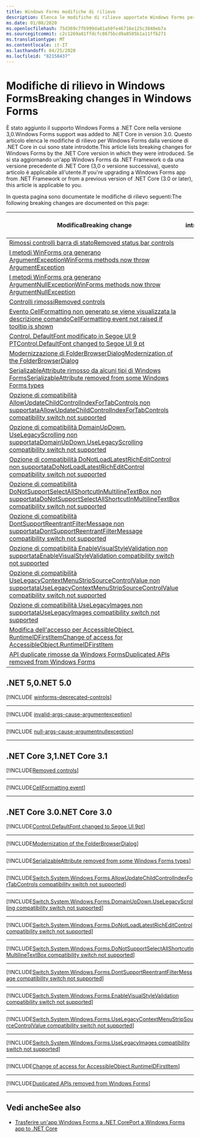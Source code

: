 ```yaml
---
title: Windows Forms modifiche di rilievo
description: Elenca le modifiche di rilievo apportate Windows Forms per .NET Core.
ms.date: 01/08/2020
ms.openlocfilehash: 75d369c7fb999da81a50fe46716e125c3840eb7a
ms.sourcegitcommit: c2c1269a81ffdcfc8675bcd9a8505b1a11ffb271
ms.translationtype: MT
ms.contentlocale: it-IT
ms.lasthandoff: 04/25/2020
ms.locfileid: "82158437"
---
```

# <a name="breaking-changes-in-windows-forms"></a><span data-ttu-id="1481e-103">Modifiche di rilievo in Windows Forms</span><span class="sxs-lookup"><span data-stu-id="1481e-103">Breaking changes in Windows Forms</span></span>

<span data-ttu-id="1481e-104">È stato aggiunto il supporto Windows Forms a .NET Core nella versione 3,0.</span><span class="sxs-lookup"><span data-stu-id="1481e-104">Windows Forms support was added to .NET Core in version 3.0.</span></span> <span data-ttu-id="1481e-105">Questo articolo elenca le modifiche di rilievo per Windows Forms dalla versione di .NET Core in cui sono state introdotte.</span><span class="sxs-lookup"><span data-stu-id="1481e-105">This article lists breaking changes for Windows Forms by the .NET Core version in which they were introduced.</span></span> <span data-ttu-id="1481e-106">Se si sta aggiornando un'app Windows Forms da .NET Framework o da una versione precedente di .NET Core (3,0 o versione successiva), questo articolo è applicabile all'utente.</span><span class="sxs-lookup"><span data-stu-id="1481e-106">If you're upgrading a Windows Forms app from .NET Framework or from a previous version of .NET Core (3.0 or later), this article is applicable to you.</span></span>

<span data-ttu-id="1481e-107">In questa pagina sono documentate le modifiche di rilievo seguenti:</span><span class="sxs-lookup"><span data-stu-id="1481e-107">The following breaking changes are documented on this page:</span></span>

| <span data-ttu-id="1481e-108">Modifica</span><span class="sxs-lookup"><span data-stu-id="1481e-108">Breaking change</span></span> | <span data-ttu-id="1481e-109">Versione introdotta</span><span class="sxs-lookup"><span data-stu-id="1481e-109">Version introduced</span></span> |
| - | :-: |
| [<span data-ttu-id="1481e-110">Rimossi controlli barra di stato</span><span class="sxs-lookup"><span data-stu-id="1481e-110">Removed status bar controls</span></span>](#removed-status-bar-controls) | <span data-ttu-id="1481e-111">5.0</span><span class="sxs-lookup"><span data-stu-id="1481e-111">5.0</span></span> |
| [<span data-ttu-id="1481e-112">I metodi WinForms ora generano ArgumentException</span><span class="sxs-lookup"><span data-stu-id="1481e-112">WinForms methods now throw ArgumentException</span></span>](#winforms-methods-now-throw-argumentexception) | <span data-ttu-id="1481e-113">5.0</span><span class="sxs-lookup"><span data-stu-id="1481e-113">5.0</span></span> |
| [<span data-ttu-id="1481e-114">I metodi WinForms ora generano ArgumentNullException</span><span class="sxs-lookup"><span data-stu-id="1481e-114">WinForms methods now throw ArgumentNullException</span></span>](#winforms-methods-now-throw-argumentnullexception) | <span data-ttu-id="1481e-115">5.0</span><span class="sxs-lookup"><span data-stu-id="1481e-115">5.0</span></span> |
| [<span data-ttu-id="1481e-116">Controlli rimossi</span><span class="sxs-lookup"><span data-stu-id="1481e-116">Removed controls</span></span>](#removed-controls) | <span data-ttu-id="1481e-117">3.1</span><span class="sxs-lookup"><span data-stu-id="1481e-117">3.1</span></span> |
| [<span data-ttu-id="1481e-118">Evento CellFormatting non generato se viene visualizzata la descrizione comando</span><span class="sxs-lookup"><span data-stu-id="1481e-118">CellFormatting event not raised if tooltip is shown</span></span>](#cellformatting-event-not-raised-if-tooltip-is-shown) | <span data-ttu-id="1481e-119">3.1</span><span class="sxs-lookup"><span data-stu-id="1481e-119">3.1</span></span> |
| [<span data-ttu-id="1481e-120">Control. DefaultFont modificato in Segoe UI 9 PT</span><span class="sxs-lookup"><span data-stu-id="1481e-120">Control.DefaultFont changed to Segoe UI 9 pt</span></span>](#default-control-font-changed-to-segoe-ui-9-pt) | <span data-ttu-id="1481e-121">3.0</span><span class="sxs-lookup"><span data-stu-id="1481e-121">3.0</span></span> |
| [<span data-ttu-id="1481e-122">Modernizzazione di FolderBrowserDialog</span><span class="sxs-lookup"><span data-stu-id="1481e-122">Modernization of the FolderBrowserDialog</span></span>](#modernization-of-the-folderbrowserdialog) | <span data-ttu-id="1481e-123">3.0</span><span class="sxs-lookup"><span data-stu-id="1481e-123">3.0</span></span> |
| [<span data-ttu-id="1481e-124">SerializableAttribute rimosso da alcuni tipi di Windows Forms</span><span class="sxs-lookup"><span data-stu-id="1481e-124">SerializableAttribute removed from some Windows Forms types</span></span>](#serializableattribute-removed-from-some-windows-forms-types) | <span data-ttu-id="1481e-125">3.0</span><span class="sxs-lookup"><span data-stu-id="1481e-125">3.0</span></span> |
| [<span data-ttu-id="1481e-126">Opzione di compatibilità AllowUpdateChildControlIndexForTabControls non supportata</span><span class="sxs-lookup"><span data-stu-id="1481e-126">AllowUpdateChildControlIndexForTabControls compatibility switch not supported</span></span>](#allowupdatechildcontrolindexfortabcontrols-compatibility-switch-not-supported) | <span data-ttu-id="1481e-127">3.0</span><span class="sxs-lookup"><span data-stu-id="1481e-127">3.0</span></span> |
| [<span data-ttu-id="1481e-128">Opzione di compatibilità DomainUpDown. UseLegacyScrolling non supportata</span><span class="sxs-lookup"><span data-stu-id="1481e-128">DomainUpDown.UseLegacyScrolling compatibility switch not supported</span></span>](#domainupdownuselegacyscrolling-compatibility-switch-not-supported) | <span data-ttu-id="1481e-129">3.0</span><span class="sxs-lookup"><span data-stu-id="1481e-129">3.0</span></span> |
| [<span data-ttu-id="1481e-130">Opzione di compatibilità DoNotLoadLatestRichEditControl non supportata</span><span class="sxs-lookup"><span data-stu-id="1481e-130">DoNotLoadLatestRichEditControl compatibility switch not supported</span></span>](#donotloadlatestricheditcontrol-compatibility-switch-not-supported) | <span data-ttu-id="1481e-131">3.0</span><span class="sxs-lookup"><span data-stu-id="1481e-131">3.0</span></span> |
| [<span data-ttu-id="1481e-132">Opzione di compatibilità DoNotSupportSelectAllShortcutInMultilineTextBox non supportata</span><span class="sxs-lookup"><span data-stu-id="1481e-132">DoNotSupportSelectAllShortcutInMultilineTextBox compatibility switch not supported</span></span>](#donotsupportselectallshortcutinmultilinetextbox-compatibility-switch-not-supported) | <span data-ttu-id="1481e-133">3.0</span><span class="sxs-lookup"><span data-stu-id="1481e-133">3.0</span></span> |
| [<span data-ttu-id="1481e-134">Opzione di compatibilità DontSupportReentrantFilterMessage non supportata</span><span class="sxs-lookup"><span data-stu-id="1481e-134">DontSupportReentrantFilterMessage compatibility switch not supported</span></span>](#dontsupportreentrantfiltermessage-compatibility-switch-not-supported) | <span data-ttu-id="1481e-135">3.0</span><span class="sxs-lookup"><span data-stu-id="1481e-135">3.0</span></span> |
| [<span data-ttu-id="1481e-136">Opzione di compatibilità EnableVisualStyleValidation non supportata</span><span class="sxs-lookup"><span data-stu-id="1481e-136">EnableVisualStyleValidation compatibility switch not supported</span></span>](#enablevisualstylevalidation-compatibility-switch-not-supported) | <span data-ttu-id="1481e-137">3.0</span><span class="sxs-lookup"><span data-stu-id="1481e-137">3.0</span></span> |
| [<span data-ttu-id="1481e-138">Opzione di compatibilità UseLegacyContextMenuStripSourceControlValue non supportata</span><span class="sxs-lookup"><span data-stu-id="1481e-138">UseLegacyContextMenuStripSourceControlValue compatibility switch not supported</span></span>](#uselegacycontextmenustripsourcecontrolvalue-compatibility-switch-not-supported) | <span data-ttu-id="1481e-139">3.0</span><span class="sxs-lookup"><span data-stu-id="1481e-139">3.0</span></span> |
| [<span data-ttu-id="1481e-140">Opzione di compatibilità UseLegacyImages non supportata</span><span class="sxs-lookup"><span data-stu-id="1481e-140">UseLegacyImages compatibility switch not supported</span></span>](#uselegacyimages-compatibility-switch-not-supported) | <span data-ttu-id="1481e-141">3.0</span><span class="sxs-lookup"><span data-stu-id="1481e-141">3.0</span></span> |
| [<span data-ttu-id="1481e-142">Modifica dell'accesso per AccessibleObject. RuntimeIDFirstItem</span><span class="sxs-lookup"><span data-stu-id="1481e-142">Change of access for AccessibleObject.RuntimeIDFirstItem</span></span>](#change-of-access-for-accessibleobjectruntimeidfirstitem) | <span data-ttu-id="1481e-143">3.0</span><span class="sxs-lookup"><span data-stu-id="1481e-143">3.0</span></span> |
| [<span data-ttu-id="1481e-144">API duplicate rimosse da Windows Forms</span><span class="sxs-lookup"><span data-stu-id="1481e-144">Duplicated APIs removed from Windows Forms</span></span>](#duplicated-apis-removed-from-windows-forms) | <span data-ttu-id="1481e-145">3.0</span><span class="sxs-lookup"><span data-stu-id="1481e-145">3.0</span></span> |

## <a name="net-50"></a><span data-ttu-id="1481e-146">.NET 5,0</span><span class="sxs-lookup"><span data-stu-id="1481e-146">.NET 5.0</span></span>

[!INCLUDE [winforms-deprecated-controls](../../../includes/core-changes/windowsforms/5.0/winforms-deprecated-controls.md)]

***

[!INCLUDE [invalid-args-cause-argumentexception](../../../includes/core-changes/windowsforms/5.0/invalid-args-cause-argumentexception.md)]

***

[!INCLUDE [null-args-cause-argumentnullexception](../../../includes/core-changes/windowsforms/5.0/null-args-cause-argumentnullexception.md)]

***

## <a name="net-core-31"></a><span data-ttu-id="1481e-147">.NET Core 3,1</span><span class="sxs-lookup"><span data-stu-id="1481e-147">.NET Core 3.1</span></span>

[!INCLUDE[Removed controls](~/includes/core-changes/windowsforms/3.1/remove-controls-3.1.md)]

***

[!INCLUDE[CellFormatting event](~/includes/core-changes/windowsforms/3.1/cellformatting-event-not-raised.md)]

***

## <a name="net-core-30"></a><span data-ttu-id="1481e-148">.NET Core 3.0</span><span class="sxs-lookup"><span data-stu-id="1481e-148">.NET Core 3.0</span></span>

[!INCLUDE[Control.DefaultFont changed to Segoe UI 9pt](~/includes/core-changes/windowsforms/3.0/control-defaultfont-changed.md)]

***

[!INCLUDE[Modernization of the FolderBrowserDialog](~/includes/core-changes/windowsforms/3.0/modernized-folderbrowserdialog.md)]

***

[!INCLUDE[SerializableAttribute removed from some Windows Forms types](~/includes/core-changes/windowsforms/3.0/remove-serializationattribute.md)]

***

[!INCLUDE[Switch.System.Windows.Forms.AllowUpdateChildControlIndexForTabControls compatibility switch not supported](~/includes/core-changes/windowsforms/3.0/deprecate-allowupdatechildcontrolindexfortabcontrols.md)]

***

[!INCLUDE[Switch.System.Windows.Forms.DomainUpDown.UseLegacyScrolling compatibility switch not supported](~/includes/core-changes/windowsforms/3.0/deprecate-uselegacyscrolling.md)]

***

[!INCLUDE[Switch.System.Windows.Forms.DoNotLoadLatestRichEditControl compatibility switch not supported](~/includes/core-changes/windowsforms/3.0/deprecate-donotloadlatestricheditcontrol.md)]

***

[!INCLUDE[Switch.System.Windows.Forms.DoNotSupportSelectAllShortcutInMultilineTextBox compatibility switch not supported](~/includes/core-changes/windowsforms/3.0/deprecate-donotsupportselectallshortcutinmultilinetextbox.md)]

***

[!INCLUDE[Switch.System.Windows.Forms.DontSupportReentrantFilterMessage compatibility switch not supported](~/includes/core-changes/windowsforms/3.0/deprecate-dontsupportreentrantfiltermessage.md)]

***

[!INCLUDE[Switch.System.Windows.Forms.EnableVisualStyleValidation compatibility switch not supported](~/includes/core-changes/windowsforms/3.0/deprecate-enablevisualstylevalidation.md)]

***

[!INCLUDE[Switch.System.Windows.Forms.UseLegacyContextMenuStripSourceControlValue compatibility switch not supported](~/includes/core-changes/windowsforms/3.0/deprecate-uselegacycontextmenustripsourcecontrolvalue.md)]

***

[!INCLUDE[Switch.System.Windows.Forms.UseLegacyImages compatibility switch not supported](~/includes/core-changes/windowsforms/3.0/deprecate-uselegacyimages.md)]

***

[!INCLUDE[Change of access for AccessibleObject.RuntimeIDFirstItem](~/includes/core-changes/windowsforms/3.0/changed-access-for-runtimeidfirstitem.md)]

***

[!INCLUDE[Duplicated APIs removed from Windows Forms](~/includes/core-changes/windowsforms/3.0/remove-duplicated-apis.md)]

***

## <a name="see-also"></a><span data-ttu-id="1481e-149">Vedi anche</span><span class="sxs-lookup"><span data-stu-id="1481e-149">See also</span></span>

- [<span data-ttu-id="1481e-150">Trasferire un'app Windows Forms a .NET Core</span><span class="sxs-lookup"><span data-stu-id="1481e-150">Port a Windows Forms app to .NET Core</span></span>](../porting/winforms.md)
